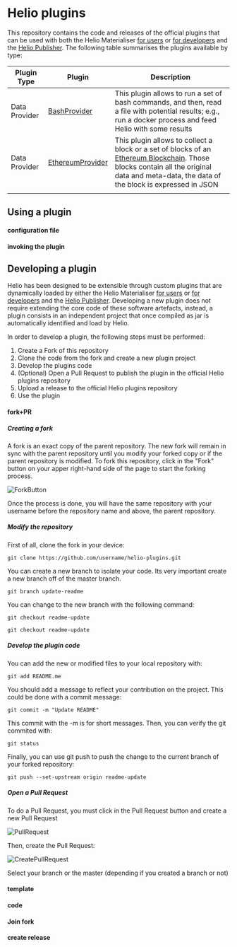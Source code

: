 # Helio plugins

This repository contains the code and releases of the official plugins that can be used with both the Helio Materialiser [for users](https://github.com/oeg-upm/helio/wiki/Helio-Materialiser-for-Users) or [for developers](https://github.com/oeg-upm/helio/wiki/Helio-Materialiser-for-developers) and the [Helio Publisher](https://github.com/oeg-upm/helio/wiki/Helio-Publisher). The following table summarises the plugins available by type:

| Plugin Type   | Plugin       | Description                                                                                                                                                 |
|---------------|--------------|-------------------------------------------------------------------------------------------------------------------------------------------------------------|
| Data Provider | [BashProvider](https://github.com/oeg-upm/helio-plugins/tree/master/providers/bashprovider#helio-bash-provider-plugin) | This plugin allows to run a set of bash commands, and then, read a file with potential results; e.g., run a docker process and feed Helio with some results |
| Data Provider | [EthereumProvider](https://github.com/oeg-upm/helio-plugins/tree/master/providers/ethereum-provider) | This plugin allows to collect a block or a set of blocks of an [Ethereum Blockchain](https://ethereum.org/en/). Those blocks contain all the original data and meta-data, the data of the block is expressed in JSON |
|               |              |                                                                                                                                                             |

## Using a plugin

#### configuration file
#### invoking the plugin


## Developing a plugin

Helio has been designed to be extensible through custom plugins that are dynamically loaded by either the Helio Materialiser [for users](https://github.com/oeg-upm/helio/wiki/Helio-Materialiser-for-Users) or [for developers](https://github.com/oeg-upm/helio/wiki/Helio-Materialiser-for-developers) and the [Helio Publisher](https://github.com/oeg-upm/helio/wiki/Helio-Publisher). Developing a new plugin does not require extending the core code of these software artefacts, instead, a plugin consists in an independent project that once compiled as jar is automatically identified and load by Helio.

In order to develop a plugin, the following steps must be performed:
1. Create a Fork of this repository
2. Clone the code from the fork and create a new plugin project
3. Develop the plugins code
4. (Optional) Open a Pull Request to publish the plugin in the official Helio plugins repository 
6. Upload a release to the official Helio plugins repository
5. Use the plugin

#### fork+PR

##### Creating a fork

A fork is an exact copy of the parent repository. The new fork will remain in sync with the parent repository until you modify your forked copy or if the parent repository is modified. To fork this repository, click in the "Fork" button on your apper right-hand side of the page to start the forking process.

![ForkButton](https://upload.wikimedia.org/wikipedia/commons/2/26/Fork_button.jpg)

Once the process is done, you will have the same repository with your username before the repository name and above, the parent repository.

##### Modify the repository

First of all, clone the fork in your device:

`````
git clone https://github.com/username/helio-plugins.git
`````

You can create a new branch to isolate your code. Its very important create a new branch off of the master branch.

`````
git branch update-readme
`````

You can change to the new branch with the following command:

`````
git checkout readme-update
`````

`````
git checkout readme-update
`````

##### Develop the plugin code

You can add the new or modified files to your local repository with: 

`````
git add README.me
`````

You should add a message to reflect your contribution on the project. This could be done with a commit message:

`````
git commit -m "Update README"
`````

This commit with the -m is for short messages. Then, you can verify the git commited with:

`````
git status
`````

Finally, you can use git push to push the change to the current branch of your forked repository:

`````
git push --set-upstream origin readme-update
`````

##### Open a Pull Request

To do a Pull Request, you must click in the Pull Request button and create a new Pull Request

![PullRequest](https://i.imgur.com/tygTzQj.png)

Then, create the Pull Request:

![CreatePullRequest](https://i.imgur.com/KzI5OcA.png)

Select your branch or the master (depending if you created a branch or not) 

#### template 
#### code
#### Join fork
#### create release



